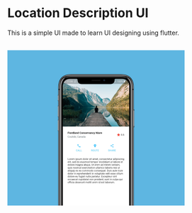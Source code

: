 # Location Description UI
This is a simple UI made to learn UI designing using flutter.

</br>
<img src="https://github.com/aromalanil/Map-Location-UI/raw/master/art/UI_Mockup.png" alt="UI Preview" style="width:400px"/>
